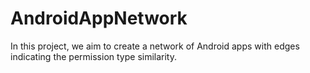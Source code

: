 # AndroidAppNetwork

In this project, we aim to create a network of Android apps with edges indicating the permission type similarity.
